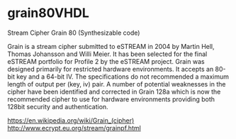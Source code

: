 # grain80VHDL
Stream Cipher Grain 80 (Synthesizable code)

Grain is a stream cipher submitted to eSTREAM in 2004 by Martin Hell, Thomas Johansson and Willi Meier. It has been selected for the final eSTREAM portfolio for Profile 2 by the eSTREAM project. Grain was designed primarily for restricted hardware environments. It accepts an 80-bit key and a 64-bit IV. The specifications do not recommended a maximum length of output per (key, iv) pair. A number of potential weaknesses in the cipher have been identified and corrected in Grain 128a which is now the recommended cipher to use for hardware environments providing both 128bit security and authentication.

https://en.wikipedia.org/wiki/Grain_(cipher)
http://www.ecrypt.eu.org/stream/grainpf.html
